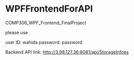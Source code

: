 # WPFFrontendForAPI
 COMP306_WPF_Frontend_FinalProject
 
 please use 
 
user ID: wahida
password: password

Backend API link: http://3.98.127.36:8081/api/StorageInfoes


